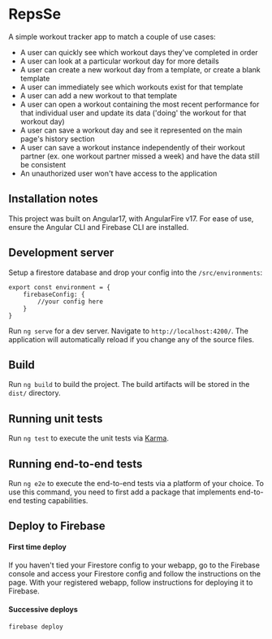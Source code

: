 # RepsSe

A simple workout tracker app to match a couple of use cases:

- A user can quickly see which workout days they've completed in order
- A user can look at a particular workout day for more details
- A user can create a new workout day from a template, or create a blank template
- A user can immediately see which workouts exist for that template
- A user can add a new workout to that template
- A user can open a workout containing the most recent performance for that individual user and update its data ('doing' the workout for that workout day)
- A user can save a workout day and see it represented on the main page's history section
- A user can save a workout instance independently of their workout partner (ex. one workout partner missed a week) and have the data still be consistent
- An unauthorized user won't have access to the application

## Installation notes

This project was built on Angular17, with AngularFire v17.
For ease of use, ensure the Angular CLI and Firebase CLI are installed.

## Development server

Setup a firestore database and drop your config into the `/src/environments`:
```
export const environment = {
    firebaseConfig: {
        //your config here
    }
}
```
Run `ng serve` for a dev server. Navigate to `http://localhost:4200/`. The application will automatically reload if you change any of the source files.

## Build

Run `ng build` to build the project. The build artifacts will be stored in the `dist/` directory.

## Running unit tests

Run `ng test` to execute the unit tests via [Karma](https://karma-runner.github.io).

## Running end-to-end tests

Run `ng e2e` to execute the end-to-end tests via a platform of your choice. To use this command, you need to first add a package that implements end-to-end testing capabilities.

## Deploy to Firebase

#### First time deploy

If you haven't tied your Firestore config to your webapp, go to the Firebase console and access your Firestore config and follow the instructions on the page.
With your registered webapp, follow instructions for deploying it to Firebase.

#### Successive deploys

`firebase deploy`
